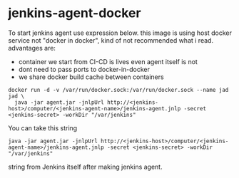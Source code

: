# jenkins-agent-docker

To start jenkins agent use expression below.
this image is using host docker service not "docker in docker", kind of not recommended what i read.
advantages are:
- container we start from CI-CD is lives even agent itself is not
- dont need to pass ports to docker-in-docker
- we share docker build cache between containers

```
docker run -d -v /var/run/docker.sock:/var/run/docker.sock --name jad jad \
  java -jar agent.jar -jnlpUrl http://<jenkins-host>/computer/<jenkins-agent-name>/jenkins-agent.jnlp -secret <jenkins-secret> -workDir "/var/jenkins"
```

You can take this string
```
java -jar agent.jar -jnlpUrl http://<jenkins-host>/computer/<jenkins-agent-name>/jenkins-agent.jnlp -secret <jenkins-secret> -workDir "/var/jenkins"
```
string from Jenkins itself after making jenkins agent.
